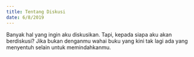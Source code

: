 ```yaml
---
title: Tentang Diskusi
date: 6/8/2019
---
```

Banyak hal yang ingin aku diskusikan. Tapi, kepada siapa aku akan berdiskusi? Jika bukan denganmu wahai buku yang kini tak lagi ada yang menyentuh selain untuk memindahkanmu.